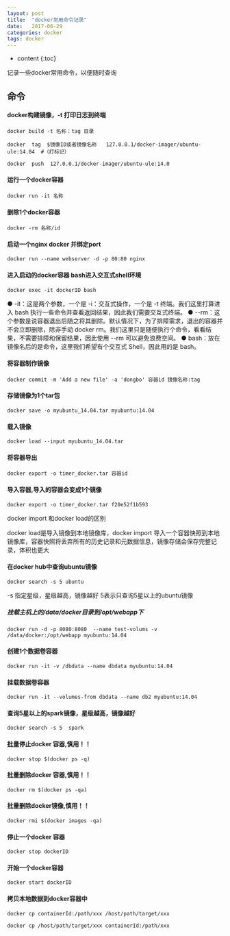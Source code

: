 ```yaml
---
layout: post
title:  "docker常用命令记录"
date:   2017-06-29
categories: docker
tags: docker
---
```


* content
{:toc}


记录一些docker常用命令，以便随时查询







## 命令

#### docker构建镜像，-t 打印日志到终端

	docker build -t 名称：tag 目录

	docker  tag  $镜像ID或者镜像名称   127.0.0.1/docker-imager/ubuntu-ule:14.04  #（打标记）

	docker  push  127.0.0.1/docker-imager/ubuntu-ule:14.0

#### 运行一个docker容器

	docker run -it 名称 

#### 删除1个docker容器

	docker -rm 名称/id

#### 启动一个nginx docker 并绑定port

	docker run --name webserver -d -p 80:80 nginx

####  进入启动的docker容器 bash进入交互式shell环境

	docker exec -it dockerID bash


  ● -it：这是两个参数，一个是 -i：交互式操作，一个是 -t 终端。我们这里打算进入 bash 执行一些命令并查看返回结果，因此我们需要交互式终端。
  ● --rm：这个参数是说容器退出后随之将其删除。默认情况下，为了排障需求，退出的容器并不会立即删除，除非手动 docker rm。我们这里只是随便执行个命令，看看结果，不需要排障和保留结果，因此使用 --rm 可以避免浪费空间。
  ● bash：放在镜像名后的是命令，这里我们希望有个交互式 Shell，因此用的是 bash。

####  将容器制作镜像

	docker commit -m 'Add a new file' -a 'dongbo' 容器id 镜像名称:tag
 
####  存储镜像为1个tar包

	docker save -o myubuntu_14.04.tar myubuntu:14.04

#### 载入镜像

	docker load --input myubuntu_14.04.tar

#### 将容器导出

	docker export -o timer_docker.tar 容器id

#### 导入容器,导入的容器会变成1个镜像

	docker export -o timer_docker.tar f20e52f1b593

docker import 和docker load的区别

docker load是导入镜像到本地镜像库，docker import 导入一个容器快照到本地镜像库，容器快照将丢弃所有的历史记录和元数据信息，镜像存储会保存完整记录，体积也更大

#### 在docker hub中查询ubuntu镜像

	docker search -s 5 ubuntu 

-s 指定星级，星级越高，镜像越好
5表示只查询5星以上的ubuntu镜像

##### 挂载主机上的/data/docker目录到/opt/webapp下

	docker run -d -p 8080:8080  --name test-volums -v /data/docker:/opt/webapp myubuntu:14.04

#### 创建1个数据卷容器

	docker run -it -v /dbdata --name dbdata myubuntu:14.04

#### 挂载数据卷容器

	docker run -it --volumes-from dbdata --name db2 myubuntu:14.04

#### 查询5星以上的spark镜像，星级越高，镜像越好

	docker search -s 5  spark


#### 批量停止docker 容器,慎用！！

	docker stop $(docker ps -q)

#### 批量删除docker 容器,慎用！！

	docker rm $(docker ps -qa)

#### 批量删除docker镜像,慎用！！

	docker rmi $(docker images -qa)

#### 停止一个docker 容器

	docker stop dockerID 

#### 开始一个docker容器

	docker start dockerID 

#### 拷贝本地数据到docker容器中

	docker cp containerId:/path/xxx /host/path/target/xxx

	docker cp /host/path/target/xxx containerId:/path/xxx